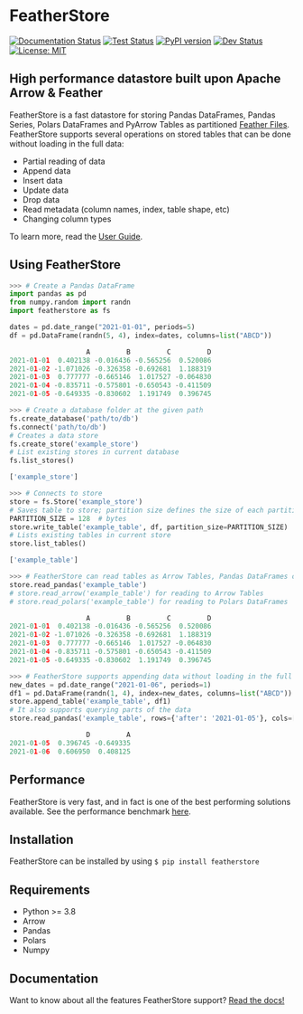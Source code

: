 
# FeatherStore

[![Documentation Status](https://readthedocs.org/projects/featherstore/badge/?version=latest)](https://featherstore.readthedocs.io/en/latest/index.html)
[![Test Status](https://img.shields.io/github/workflow/status/hakonmh/featherstore/Test%20Python%20package)](https://github.com/hakonmh/featherstore/actions)
[![PyPI version](https://img.shields.io/pypi/v/FeatherStore?color=blue)](https://pypi.org/project/FeatherStore/)
[![Dev Status](https://img.shields.io/pypi/status/featherstore?color=important)](https://pypi.org/project/FeatherStore/)
[![License: MIT](https://img.shields.io/badge/License-MIT-yellow.svg)](https://github.com/hakonmh/featherstore/blob/master/LICENSE)

## High performance datastore built upon Apache Arrow & Feather

FeatherStore is a fast datastore for storing Pandas DataFrames, Pandas Series, Polars
DataFrames and PyArrow Tables as partitioned [Feather Files](https://arrow.apache.org/docs/python/feather.html).
FeatherStore supports several operations on stored tables that can be done without loading
in the full data:

* Partial reading of data
* Append data
* Insert data
* Update data
* Drop data
* Read metadata (column names, index, table shape, etc)
* Changing column types

To learn more, read the [User Guide](https://featherstore.readthedocs.io/en/stable/Quickstart.html).

## Using FeatherStore

```python
>>> # Create a Pandas DataFrame
import pandas as pd
from numpy.random import randn
import featherstore as fs

dates = pd.date_range("2021-01-01", periods=5)
df = pd.DataFrame(randn(5, 4), index=dates, columns=list("ABCD"))

                   A         B         C         D
2021-01-01  0.402138 -0.016436 -0.565256  0.520086
2021-01-02 -1.071026 -0.326358 -0.692681  1.188319
2021-01-03  0.777777 -0.665146  1.017527 -0.064830
2021-01-04 -0.835711 -0.575801 -0.650543 -0.411509
2021-01-05 -0.649335 -0.830602  1.191749  0.396745

>>> # Create a database folder at the given path
fs.create_database('path/to/db')
fs.connect('path/to/db')
# Creates a data store
fs.create_store('example_store')
# List existing stores in current database
fs.list_stores()

['example_store']

>>> # Connects to store
store = fs.Store('example_store')
# Saves table to store; partition size defines the size of each partition in bytes
PARTITION_SIZE = 128  # bytes
store.write_table('example_table', df, partition_size=PARTITION_SIZE)
# Lists existing tables in current store
store.list_tables()

['example_table']

>>> # FeatherStore can read tables as Arrow Tables, Pandas DataFrames or Polars DataFrames
store.read_pandas('example_table')
# store.read_arrow('example_table') for reading to Arrow Tables
# store.read_polars('example_table') for reading to Polars DataFrames

                   A         B         C         D
2021-01-01  0.402138 -0.016436 -0.565256  0.520086
2021-01-02 -1.071026 -0.326358 -0.692681  1.188319
2021-01-03  0.777777 -0.665146  1.017527 -0.064830
2021-01-04 -0.835711 -0.575801 -0.650543 -0.411509
2021-01-05 -0.649335 -0.830602  1.191749  0.396745

>>> # FeatherStore supports appending data without loading in the full table
new_dates = pd.date_range("2021-01-06", periods=1)
df1 = pd.DataFrame(randn(1, 4), index=new_dates, columns=list("ABCD"))
store.append_table('example_table', df1)
# It also supports querying parts of the data
store.read_pandas('example_table', rows={'after': '2021-01-05'}, cols=['D', 'A'])

                   D         A
2021-01-05  0.396745 -0.649335
2021-01-06  0.606950  0.408125

```

## Performance

FeatherStore is very fast, and in fact is one of the best performing solutions available.
See the performance benchmark [here](https://featherstore.readthedocs.io/en/stable/Benchmarks.html).

## Installation

FeatherStore can be installed by using `$ pip install featherstore`

## Requirements

* Python >= 3.8
* Arrow
* Pandas
* Polars
* Numpy

## Documentation

Want to know about all the features FeatherStore support? [Read the docs!](https://featherstore.readthedocs.io/en/stable/index.html)
